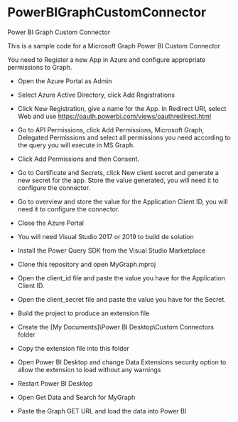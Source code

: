# PowerBIGraphCustomConnector
Power BI Graph Custom Connector

This is a sample code for a Microsoft Graph Power BI Custom Connector

You need to Register a new App in Azure and configure appropriate permissions to Graph.

- Open the Azure Portal as Admin
- Select Azure Active Directory, click Add Registrations
- Click New Registration, give a name for the App. In Redirect URI, select Web and use https://oauth.powerbi.com/views/oauthredirect.html
- Go to API Permissions, click Add Permissions, Microsoft Graph, Delegated Permissions and select all permissions you need according to the query you will execute in MS Graph.
- Click Add Permissions and then Consent.
- Go to Certificate and Secrets, click New client secret and generate a new secret for the app. Store the value generated, you will need it to configure the connector.
- Go to overview and store the value for the Application Client ID, you will need it to configure the connector.
- Close the Azure Portal


- You will need Visual Studio 2017 or 2019 to build de solution
- Install the Power Query SDK from the Visual Studio Marketplace
- Clone this repository and open MyGraph.mproj
- Open the client_id file and paste the value you have for the Application Client ID.
- Open the client_secret file and paste the value you have for the Secret.
- Build the project to produce an extension file
- Create the [My Documents]\Power BI Desktop\Custom Connectors folder
- Copy the extension file into this folder
- Open Power BI Desktop and change Data Extensions security option to allow the extension to load without any warnings
- Restart Power BI Desktop

- Open Get Data and Search for MyGraph
- Paste the Graph GET URL and load the data into Power BI

